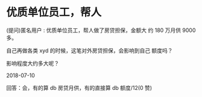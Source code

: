 # 优质单位员工，帮人

(提问)匿名用户 : 优质单位员工，帮人做了房贷担保，金额大 约 180 万月供 9000 多。

自己再做各类 xyd 的时候，这笔对外房贷担保，会影响到自己 额度吗？

影响程度大约多大呢？

2018-07-10

回答：会，有的算 db 房贷月供，有的直接算 db 额度/12(0 赞)